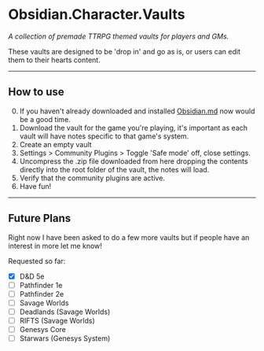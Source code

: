 # Obsidian.Character.Vaults
_A collection of premade TTRPG themed vaults for players and GMs._

These vaults are designed to be 'drop in' and go as is, or users can edit them to their hearts content.

---

## How to use
0. If you haven't already downloaded and installed [Obsidian.md](https://obsidian.md/) now would be a good time.
1. Download the vault for the game you're playing, it's important as each vault will have notes specific to that game's system.
2. Create an empty vault
3. Settings > Community Plugins > Toggle 'Safe mode' off, close settings.
4. Uncompress the .zip file downloaded from here dropping the contents directly into the root folder of the vault, the notes will load.
5. Verify that the community plugins are active.
6. Have fun!

---

## Future Plans
Right now I have been asked to do a few more vaults but if people have an interest in more let me know!

Requested so far:
- [x] D&D 5e
- [ ] Pathfinder 1e
- [ ] Pathfinder 2e
- [ ] Savage Worlds
- [ ] Deadlands (Savage Worlds)
- [ ] RIFTS (Savage Worlds)
- [ ] Genesys Core
- [ ] Starwars (Genesys System)
